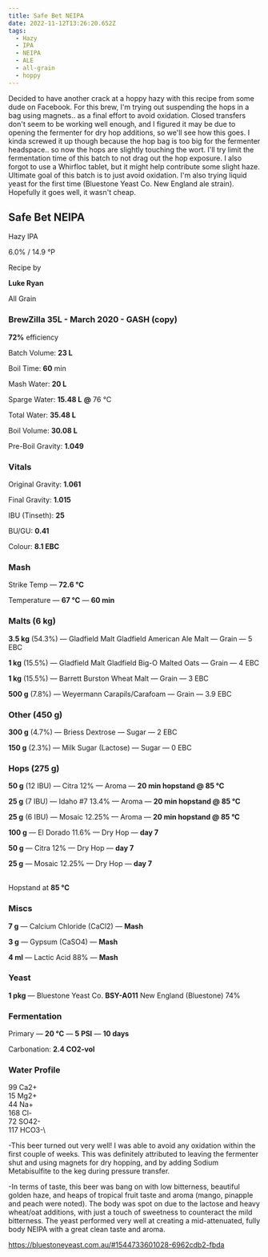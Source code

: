 ```yaml
---
title: Safe Bet NEIPA
date: 2022-11-12T13:26:20.652Z
tags:
  - Hazy
  - IPA
  - NEIPA
  - ALE
  - all-grain
  - hoppy
---
```

D﻿ecided to have another crack at a hoppy hazy with this recipe from some dude on Facebook. For this brew, I'm trying out suspending the hops in a bag using magnets.. as a final effort to avoid oxidation. Closed transfers don't seem to be working well enough, and I figured it may be due to opening the fermenter for dry hop additions, so we'll see how this goes. I kinda screwed it up though because the hop bag is too big for the fermenter headspace.. so now the hops are slightly touching the wort. I'll try limit the fermentation time of this batch to not drag out the hop exposure. I also forgot to use a Whirfloc tablet, but it might help contribute some slight haze. Ultimate goal of this batch is to just avoid oxidation. I'm also trying liquid yeast for the first time (Bluestone Yeast Co. New England ale strain). Hopefully it goes well, it wasn't cheap.

<!--StartFragment-->

## **Safe Bet NEIPA**

Hazy IPA

6.0% / 14.9 °P

Recipe by

**Luke Ryan**

All Grain

### **BrewZilla 35L - March 2020 - GASH (copy)**

**72%** efficiency

Batch Volume: **23 L**

Boil Time: **60** min

Mash Water: **20 L**

Sparge Water: **15.48 L** **@** 76 °C

Total Water: **35.48 L**

Boil Volume: **30.08 L**

Pre-Boil Gravity: **1.049**

### Vitals

Original Gravity: **1.061**

Final Gravity: **1.015**

IBU (Tinseth): **25**

BU/GU: **0.41**

Colour: **8.1 EBC** 

### Mash

Strike Temp — **72.6 °C**

Temperature — **67 °C** — **60 min**

### Malts **(6 kg)**

**3.5 kg** (54.3%) — Gladfield Malt Gladfield American Ale Malt — Grain — 5 EBC

**1 kg** (15.5%) — Gladfield Malt Gladfield Big-O Malted Oats — Grain — 4 EBC

**1 kg** (15.5%) — Barrett Burston Wheat Malt — Grain — 3 EBC

**500 g** (7.8%) — Weyermann Carapils/Carafoam — Grain — 3.9 EBC

### Other **(450 g)**

**300 g** (4.7%) — Briess Dextrose — Sugar — 2 EBC

**150 g** (2.3%) — Milk Sugar (Lactose) — Sugar — 0 EBC

### Hops **(275 g)**

**50 g** (12 IBU) — Citra 12% — Aroma — **20 min hopstand @ 85 °C**

**25 g** (7 IBU) — Idaho #7 13.4% — Aroma — **20 min hopstand @ 85 °C**

**25 g** (6 IBU) — Mosaic 12.25% — Aroma — **20 min hopstand @ 85 °C**

**100 g** — El Dorado 11.6% — Dry Hop — **day 7**

**50 g** — Citra 12% — Dry Hop — **day 7**

**25 g** — Mosaic 12.25% — Dry Hop — **day 7**

\
Hopstand at **85 °C**

### Miscs

**7 g** — Calcium Chloride (CaCl2) — **Mash**

**3 g** — Gypsum (CaSO4) — **Mash**

**4 ml** — Lactic Acid 88% — **Mash**

### Yeast

**1 pkg** — Bluestone Yeast Co. **BSY-A011** New England (Bluestone) 74%

### Fermentation

Primary — **20 °C** — **5 PSI** — **10 days**

Carbonation: **2.4 CO2-vol**

### Water Profile

99 Ca2+\
15 Mg2+\
44 Na+\
168 Cl-\
72 SO42-\
117 HCO3-\

-This beer turned out very well! I was able to avoid any oxidation within the first couple of weeks. This was definitely attributed to leaving the fermenter shut and using magnets for dry hopping, and by adding Sodium Metabisulfite to the keg during pressure transfer.

-In terms of taste, this beer was bang on with low bitterness, beautiful golden haze, and heaps of tropical fruit taste and aroma (mango, pinapple and peach were noted). The body was spot on due to the lactose and heavy wheat/oat additions, with just a touch of sweetness to counteract the mild bitterness. The yeast performed very well at creating a mid-attenuated, fully body NEIPA with a great clean taste and aroma. 

<https://bluestoneyeast.com.au/#1544733601028-6962cdb2-fbda>

<!--EndFragment-->